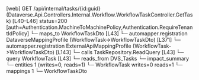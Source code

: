 [web] GET /api/internal/tasks/{id:guid}  (Dataverse.Api.Controllers.Internal.Workflow.WorkflowTaskController.GetTask)  [L40–L46] status=200 [auth=Authentication.MachineToMachinePolicy,Authentication.RequireTenantIdPolicy]
  └─ maps_to WorkflowTaskDto [L43]
    └─ automapper.registration DataverseMappingProfile (WorkflowTask->WorkflowTaskDto) [L371]
    └─ automapper.registration ExternalApiMappingProfile (WorkflowTask->WorkflowTaskDto) [L143]
  └─ calls TaskRepository.ReadQuery [L43]
  └─ query WorkflowTask [L43]
    └─ reads_from DVS_Tasks
  └─ impact_summary
    └─ entities 1 (writes=0, reads=1)
      └─ WorkflowTask writes=0 reads=1
    └─ mappings 1
      └─ WorkflowTaskDto

